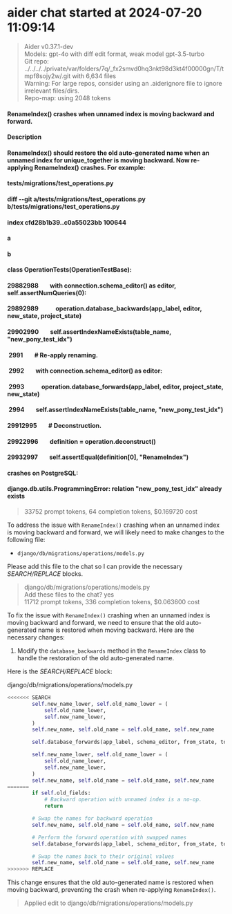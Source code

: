
# aider chat started at 2024-07-20 11:09:14

> Aider v0.37.1-dev  
> Models: gpt-4o with diff edit format, weak model gpt-3.5-turbo  
> Git repo: ../../../../private/var/folders/7q/_fx2smvd0hq3nkt98d3kt4f00000gn/T/tmpf8sojy2w/.git with 6,634 files  
> Warning: For large repos, consider using an .aiderignore file to ignore irrelevant files/dirs.  
> Repo-map: using 2048 tokens  

#### RenameIndex() crashes when unnamed index is moving backward and forward.  
#### Description  
#### 	  
#### RenameIndex() should restore the old auto-generated name when an unnamed index for unique_together is moving backward. Now re-applying RenameIndex() crashes. For example:  
#### tests/migrations/test_operations.py  
#### diff --git a/tests/migrations/test_operations.py b/tests/migrations/test_operations.py  
#### index cfd28b1b39..c0a55023bb 100644  
#### 					  
#### 					 a  
#### 				   
#### 					  
#### 					 b  
#### 				   
####  class OperationTests(OperationTestBase):   
#### 29882988        with connection.schema_editor() as editor, self.assertNumQueries(0):  
#### 29892989            operation.database_backwards(app_label, editor, new_state, project_state)  
#### 29902990        self.assertIndexNameExists(table_name, "new_pony_test_idx")  
####  2991        # Re-apply renaming.  
####  2992        with connection.schema_editor() as editor:  
####  2993            operation.database_forwards(app_label, editor, project_state, new_state)  
####  2994        self.assertIndexNameExists(table_name, "new_pony_test_idx")  
#### 29912995        # Deconstruction.  
#### 29922996        definition = operation.deconstruct()  
#### 29932997        self.assertEqual(definition[0], "RenameIndex")  
#### crashes on PostgreSQL:  
#### django.db.utils.ProgrammingError: relation "new_pony_test_idx" already exists  
> 33752 prompt tokens, 64 completion tokens, $0.169720 cost  

To address the issue with `RenameIndex()` crashing when an unnamed index is moving backward and forward, we will likely need to make changes to the following file:

- `django/db/migrations/operations/models.py`

Please add this file to the chat so I can provide the necessary *SEARCH/REPLACE* blocks.

> django/db/migrations/operations/models.py  
> Add these files to the chat? yes  
> 11712 prompt tokens, 336 completion tokens, $0.063600 cost  

To fix the issue with `RenameIndex()` crashing when an unnamed index is moving backward and forward, we need to ensure that the old auto-generated name is restored when moving backward. Here are the necessary changes:

1. Modify the `database_backwards` method in the `RenameIndex` class to handle the restoration of the old auto-generated name.

Here is the *SEARCH/REPLACE* block:

django/db/migrations/operations/models.py
```python
<<<<<<< SEARCH
        self.new_name_lower, self.old_name_lower = (
            self.old_name_lower,
            self.new_name_lower,
        )
        self.new_name, self.old_name = self.old_name, self.new_name

        self.database_forwards(app_label, schema_editor, from_state, to_state)

        self.new_name_lower, self.old_name_lower = (
            self.old_name_lower,
            self.new_name_lower,
        )
        self.new_name, self.old_name = self.old_name, self.new_name
=======
        if self.old_fields:
            # Backward operation with unnamed index is a no-op.
            return

        # Swap the names for backward operation
        self.new_name, self.old_name = self.old_name, self.new_name

        # Perform the forward operation with swapped names
        self.database_forwards(app_label, schema_editor, from_state, to_state)

        # Swap the names back to their original values
        self.new_name, self.old_name = self.old_name, self.new_name
>>>>>>> REPLACE
```

This change ensures that the old auto-generated name is restored when moving backward, preventing the crash when re-applying `RenameIndex()`.

> Applied edit to django/db/migrations/operations/models.py  
